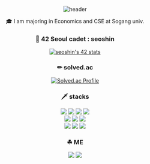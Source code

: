 <div align="center">

  ![header](https://capsule-render.vercel.app/api?type=waving&&&&color=0:C6FFDD,50:FBD786,100:f7797d&height=200&section=header&text=Hi%20there,%20I'm%20YOOHOO&fontSize=40&fontColor=FFFFFF&fontAlignY=40)
  
  🎓 I am majoring in Economics and CSE at Sogang univ.
  
  ### 🌱 42 Seoul cadet : seoshin
  [![seoshin's 42 stats](https://badge42.vercel.app/api/v2/cl56gccpe001109mava0fxil5/stats?cursusId=21&coalitionId=88)](https://github.com/JaeSeoKim/badge42)

  ### ✏ solved.ac
  [![Solved.ac Profile](http://mazassumnida.wtf/api/v2/generate_badge?boj=yoohoo030)](https://solved.ac/yoohoo030/)
  
  ### 🗡 stacks
  <img src="https://img.shields.io/badge/C-A8B9CC?style=for-the-badge&logo=C&logoColor=white">
  <img src="https://img.shields.io/badge/C++-00599C?style=for-the-badge&logo=c%2B%2B&logoColor=white">
  <img src="https://img.shields.io/badge/Python-3776AB?style=for-the-badge&logo=Python&logoColor=white">
  <img src="https://img.shields.io/badge/java-007396?style=for-the-badge&logo=java&logoColor=white">
  <br>
  <img src="https://img.shields.io/badge/html5-E34F26?style=for-the-badge&logo=html5&logoColor=white">
  <img src="https://img.shields.io/badge/css-1572B6?style=for-the-badge&logo=css3&logoColor=white">
  <img src="https://img.shields.io/badge/javascript-F7DF1E?style=for-the-badge&logo=javascript&logoColor=black">
  <br>
  <img src="https://img.shields.io/badge/linux-FCC624?style=for-the-badge&logo=linux&logoColor=black">
  <img src="https://img.shields.io/badge/git-F05032?style=for-the-badge&logo=git&logoColor=white">
  <img src="https://img.shields.io/badge/github-181717?style=for-the-badge&logo=github&logoColor=white">
  
  ### ☘ ME
  <a href="https://velog.io/@yoohoo030" target="_blank"><img src="https://img.shields.io/badge/Velog-20c997?style=for-the-badge&logo=Vimeo&logoColor=white"></a>
  <a href="mailto:yoohoo030@gmail.com" target="_blank"><img src="https://img.shields.io/badge/Gmail-EA4335?style=for-the-badge&logo=Gmail&logoColor=white"></a>
</div>

<!--
**YOOHOO0/YOOHOO0** is a ✨ _special_ ✨ repository because its `README.md` (this file) appears on your GitHub profile.

Here are some ideas to get you started:

- 🔭 I’m currently working on ...
- 🌱 I’m currently learning ...
- 👯 I’m looking to collaborate on ...
- 🤔 I’m looking for help with ...
- 💬 Ask me about ...
- 📫 How to reach me: ...
- 😄 Pronouns: ...
- ⚡ Fun fact: ...
-->
